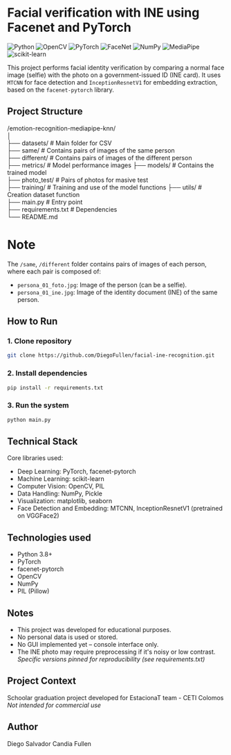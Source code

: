 # Facial verification with INE using Facenet and PyTorch
![Python](https://img.shields.io/badge/Python-3.8%2B-blue)
![OpenCV](https://img.shields.io/badge/OpenCV-4.9-orange)
![PyTorch](https://img.shields.io/badge/PyTorch-2.2.1-EE4C2C)
![FaceNet](https://img.shields.io/badge/FaceNet-PyTorch-informational)
![NumPy](https://img.shields.io/badge/NumPy-1.26-lightgrey)
![MediaPipe](https://img.shields.io/badge/MediaPipe-0.10-yellowgreen)
![scikit-learn](https://img.shields.io/badge/scikit--learn-1.4-red)

This project performs facial identity verification by comparing a normal face image (selfie) with the photo on a government-issued ID (INE card). It uses `MTCNN` for face detection and `InceptionResnetV1` for embedding extraction, based on the `facenet-pytorch` library.

## Project Structure

/emotion-recognition-mediapipe-knn/  
  │  
  ├── datasets/               # Main folder for CSV  
      ├── same/               # Contains pairs of images of the same person  
      ├── different/          # Contains pairs of images of the different person  
  ├── metrics/                # Model performance images 
  ├── models/                 # Contains the trained model  
  ├── photo_test/             # Pairs of photos for masive test  
  ├── training/               # Training and use of the model functions
  ├── utils/                  # Creation dataset function  
  ├── main.py                 # Entry point  
  ├── requirements.txt        # Dependencies  
  └── README.md  

# Note
The `/same`, `/different` folder contains pairs of images of each person, where each pair is composed of:
  - `persona_01_foto.jpg`: Image of the person (can be a selfie).
  - `persona_01_ine.jpg`: Image of the identity document (INE) of the same person.

## How to Run
### 1. Clone repository
```bash
git clone https://github.com/DiegoFullen/facial-ine-recognition.git
```

### 2. Install dependencies
```bash
pip install -r requirements.txt
```

### 3. Run the system
```bash
python main.py
```


## Technical Stack
Core libraries used:
- Deep Learning: PyTorch, facenet-pytorch
- Machine Learning: scikit-learn
- Computer Vision: OpenCV, PIL
- Data Handling: NumPy, Pickle
- Visualization: matplotlib, seaborn
- Face Detection and Embedding: MTCNN, InceptionResnetV1 (pretrained on VGGFace2)


## Technologies used
- Python 3.8+
- PyTorch
- facenet-pytorch
- OpenCV
- NumPy
- PIL (Pillow)


## Notes
- This project was developed for educational purposes.
- No personal data is used or stored.
- No GUI implemented yet – console interface only.
- The INE photo may require preprocessing if it's noisy or low contrast.
*Specific versions pinned for reproducibility (see requirements.txt)*


## Project Context
Schoolar graduation project developed for EstacionaT team - CETI Colomos  
*Not intended for commercial use* 


## Author
Diego Salvador Candia Fullen
